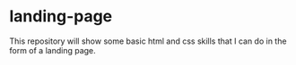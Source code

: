 # landing-page

This repository will show some basic html and css skills that I can do in the form of a landing page.